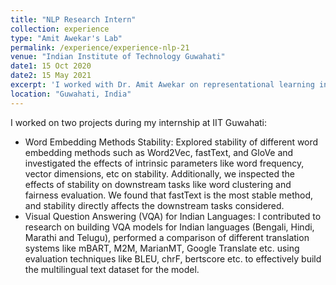 ```yaml
---
title: "NLP Research Intern"
collection: experience
type: "Amit Awekar's Lab"
permalink: /experience/experience-nlp-21
venue: "Indian Institute of Technology Guwahati"
date1: 15 Oct 2020
date2: 15 May 2021
excerpt: 'I worked with Dr. Amit Awekar on representational learning in word embedding algorithms and multilinguality'
location: "Guwahati, India"
---
```


I worked on two projects during my internship at IIT Guwahati:
- Word Embedding Methods Stability: Explored stability of different word embedding methods such as Word2Vec, fastText, and GloVe and investigated the effects of intrinsic parameters like word frequency, vector dimensions, etc on stability. Additionally, we inspected the effects of stability on downstream tasks like word clustering and fairness evaluation. We found that fastText is the most stable method, and stability directly affects the downstream tasks considered. 
- Visual Question Answering (VQA) for Indian Languages: I contributed to research on building VQA models for Indian languages (Bengali, Hindi, Marathi and Telugu), performed a comparison of different translation systems like mBART, M2M, MarianMT, Google Translate etc. using evaluation techniques like BLEU, chrF, bertscore etc. to effectively build the multilingual text dataset for the model.


<!-- 
Heading 1
======

Heading 2
======

Heading 3
====== -->
